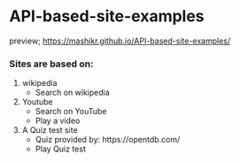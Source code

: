 # API-based-site-examples
preview; https://mashikr.github.io/API-based-site-examples/

<h3>Sites are based on:</h3>
<ol>
  <li>wikipedia
    <ul>
      <li>Search on wikipedia</li>
    </ul>
  </li>
  <li>Youtube
    <ul>
      <li>Search on YouTube</li>
      <li>Play a video</li>
    </ul>
   </li>
  <li>A Quiz test site
    <ul>
        <li>Quiz provided by: https://opentdb.com/</li>
        <li>Play Quiz test</li>
     </ul>
  </li>
</ol>
